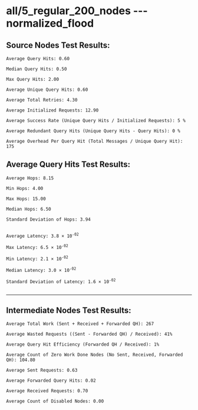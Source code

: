 # all/5_regular_200_nodes --- normalized_flood
## Source Nodes Test Results:
	Average Query Hits: 0.60

	Median Query Hits: 0.50

	Max Query Hits: 2.00

	Average Unique Query Hits: 0.60

	Average Total Retries: 4.30

	Average Initialized Requests: 12.90

	Average Success Rate (Unique Query Hits / Initialized Requests): 5 %

	Average Redundant Query Hits (Unique Query Hits - Query Hits): 0 %

	Average Overhead Per Query Hit (Total Messages / Unique Query Hit): 175



## Average Query Hits Test Results:
<pre><code>Average Hops: 8.15

Min Hops: 4.00

Max Hops: 15.00

Median Hops: 6.50

Standard Deviation of Hops: 3.94


Average Latency: 3.8 × 10<sup>-02</sup>

Max Latency: 6.5 × 10<sup>-02</sup>

Min Latency: 2.1 × 10<sup>-02</sup>

Median Latency: 3.0 × 10<sup>-02</sup>

Standard Deviation of Latency: 1.6 × 10<sup>-02</sup>

</code></pre>

---------------------------------------------
## Intermediate Nodes Test Results:

	Average Total Work (Sent + Received + Forwarded QH): 267

	Average Wasted Requests ((Sent - Forwarded QH) / Received): 41%

	Average Query Hit Efficiency (Forwarded QH / Received): 1%

	Average Count of Zero Work Done Nodes (No Sent, Received, Forwarded QH): 104.80

	Average Sent Requests: 0.63

	Average Forwarded Query Hits: 0.02

	Average Received Requests: 0.70

	Average Count of Disabled Nodes: 0.00

